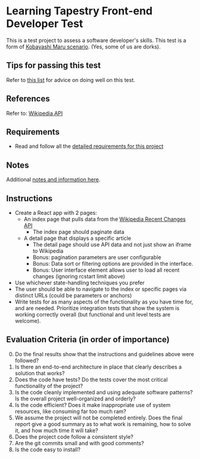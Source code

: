 # Learning Tapestry Front-end Developer Test

This is a test project to assess a software developer's skills. This test is a form of [Kobayashi Maru scenario](https://en.wikipedia.org/wiki/Kobayashi_Maru). (Yes, some of us are dorks).

## Tips for passing this test
Refer to [this list](https://github.com/learningtapestry/learning-tapestry-developer-test/blob/front-end/detailed-requirements.md#tips-for-passing-this-test) for advice on doing well on this test.

## References

Refer to: [Wikipedia API](https://www.mediawiki.org/wiki/API:Main_page)

## Requirements

- Read and follow all the [detailed requirements for this project](https://github.com/learningtapestry/learning-tapestry-developer-test/blob/front-end/detailed-requirements.md#detailed-requirements)

## Notes

Additional [notes and information here](https://github.com/learningtapestry/learning-tapestry-developer-test/blob/front-end/detailed-requirements.md#notes).

## Instructions

- Create a React app with 2 pages:
  - An index page that pulls data from the [Wikipedia Recent Changes API](https://en.wikipedia.org/w/api.php?action=query&list=recentchanges&format=json&rcstart=2019-08-29T10:59:20Z&rcnamespace=0&rcshow=!minor%7C!bot%7C!anon%7C!redirect&rclimit=500&rcdir=newer)
      - The index page should paginate data 
  - A detail page that displays a specific article
     - The detail page should use API data and not just show an iframe to Wikipedia
     - Bonus: pagination parameters are user configurable
     - Bonus: Data sort or filtering options are provided in the interface.
     - Bonus: User interface element allows user to load all recent changes (ignoring rcstart limit above)
- Use whichever state-handling techniques you prefer
- The user should be able to navigate to the index or specific pages via distinct URLs (could be parameters or anchors)
- Write tests for as many aspects of the functionality as you have time for, and are needed. Prioritize integration tests that show the system is working correctly overall (but functional and unit level tests are welcome).


## Evaluation Criteria (in order of importance)

0. Do the final results show that the instructions and guidelines above were followed?
1. Is there an end-to-end architecture in place that clearly describes a solution that works?
2. Does the code have tests? Do the tests cover the most critical functionality of the project?
3. Is the code cleanly implemented and using adequate software patterns? Is the overall project well-organized and orderly?
4. Is the code efficient? Does it make inappropriate use of system resources, like consuming far too much ram?
5. We assume the project will not be completed entirely. Does the final report give a good summary as to what work is remaining, how to solve it, and how much time it will take?
6. Does the project code follow a consistent style?
7. Are the git commits small and with good comments?
8. Is the code easy to install?
